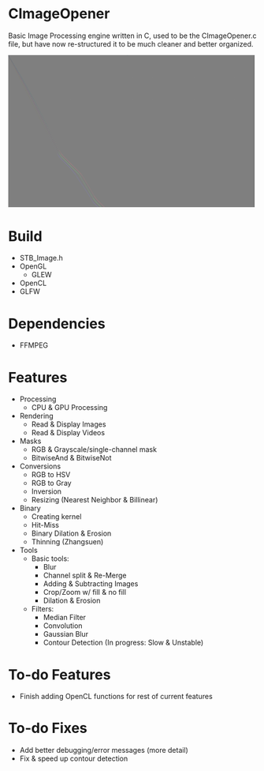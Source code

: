 # CImageOpener
Basic Image Processing engine written in C, used to be the CImageOpener.c file, but have now re-structured it to be much cleaner and better organized.

<div align="left">
    <img src="/photos/convolution.png" width="500px"</img> 
</div>

# Build
- STB_Image.h
- OpenGL
    - GLEW
- OpenCL
- GLFW

# Dependencies
- FFMPEG

# Features
- Processing
    - CPU & GPU Processing
- Rendering
    - Read & Display Images
    - Read & Display Videos
- Masks
    - RGB & Grayscale/single-channel mask
    - BitwiseAnd & BitwiseNot
- Conversions
    - RGB to HSV
    - RGB to Gray
    - Inversion
    - Resizing (Nearest Neighbor & Billinear)
- Binary
    - Creating kernel
    - Hit-Miss
    - Binary Dilation & Erosion
    - Thinning (Zhangsuen)
- Tools
    - Basic tools:
        - Blur
        - Channel split & Re-Merge
        - Adding & Subtracting Images
        - Crop/Zoom w/ fill & no fill
        - Dilation & Erosion
    - Filters:
        - Median Filter
        - Convolution
        - Gaussian Blur
        - Contour Detection (In progress: Slow & Unstable)

# To-do Features
- Finish adding OpenCL functions for rest of current features

# To-do Fixes
- Add better debugging/error messages (more detail)
- Fix & speed up contour detection
